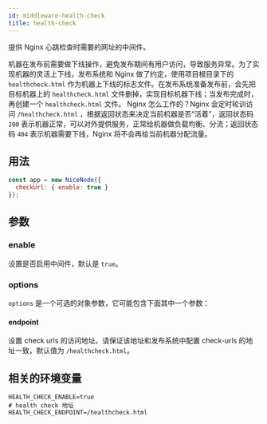 ```yaml
---
id: middleware-health-check
title: health-check
---
```


提供 Nginx 心跳检查时需要的网址的中间件。

机器在发布前需要做下线操作，避免发布期间有用户访问，导致服务异常。为了实现机器的灵活上下线，发布系统和 Nginx 做了约定，使用项目根目录下的 `healthcheck.html` 作为机器上下线的标志文件。在发布系统准备发布前，会先把目标机器上的 `healthcheck.html` 文件删掉，实现目标机器下线；当发布完成时，再创建一个 `healthcheck.html` 文件。
Nginx 怎么工作的？Nginx 会定时轮训访问 `/healthcheck.html` ，根据返回状态来决定当前机器是否“活着”，返回状态码 `200` 表示机器正常，可以对外提供服务，正常给机器做负载均衡、分流；返回状态码 `404` 表示机器需要下线，Nginx 将不会再给当前机器分配流量。

## 用法
```js
const app = new NiceNode({
  checkUrl: { enable: true }
});
```

## 参数

### enable
设置是否启用中间件，默认是 `true`。

### options
`options` 是一个可选的对象参数，它可能包含下面其中一个参数：

#### endpoint
设置 check urls 的访问地址。请保证该地址和发布系统中配置 check-urls 的地址一致，默认值为 `/healthcheck.html`。

## 相关的环境变量
```
HEALTH_CHECK_ENABLE=true
# health check 地址
HEALTH_CHECK_ENDPOINT=/healthcheck.html
```